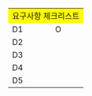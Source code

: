 <table>
  <tr>
    <td colspan="2" style="background-color: yellow">요구사항 체크리스트</td>
  </tr>
  <tr>
    <td> D1 </td>
    <td> O</td>
  </tr>
  <tr>
    <td> D2 </td>
    <td></td>
  </tr>
  <tr>
    <td> D3 </td>
    <td></td>
  </tr>
  <tr>
    <td> D4 </td>
    <td></td>
  </tr>
  <tr>
    <td> D5 </td>
    <td> </td>
  </tr>
</table>